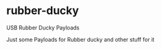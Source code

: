 # rubber-ducky
USB Rubber Ducky Payloads

Just some Payloads for Rubber ducky and other stuff for it
